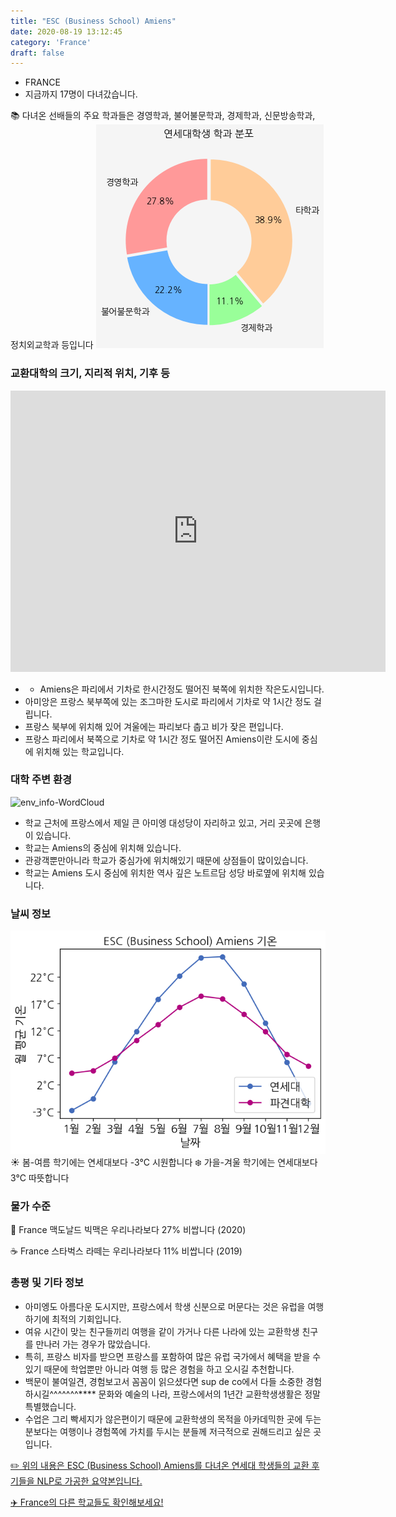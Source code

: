 ```yaml
---
title: "ESC (Business School) Amiens"
date: 2020-08-19 13:12:45
category: 'France'
draft: false
---
```



* FRANCE
* 지금까지 17명이 다녀갔습니다. 

📚 다녀온 선배들의 주요 학과들은 경영학과, 불어불문학과, 경제학과, 신문방송학과, 정치외교학과 등입니다
![department-info](../plots/FR000001.png)
### 교환대학의 크기, 지리적 위치, 기후 등
<iframe
width="600"
height="450"
frameborder="0" style="border:0"
src="https://www.google.com/maps/embed/v1/place?key=AIzaSyC9e1AME-pVmWC4hBpFdu5S4dKzyepa3HQ&q=ESC+(Business+School)+Amiens&center=49.8951165,2.3023694&zoom=14" allowfullscreen>
</iframe>

* - Amiens은 파리에서 기차로 한시간정도 떨어진 북쪽에 위치한 작은도시입니다.
* 아미앙은 프랑스 북부쪽에 있는 조그마한 도시로 파리에서 기차로 약 1시간 정도 걸립니다.
* 프랑스 북부에 위치해 있어 겨울에는 파리보다 춥고 비가 잦은 편입니다.
* 프랑스 파리에서 북쪽으로 기차로 약 1시간 정도 떨어진 Amiens이란 도시에 중심에 위치해 있는 학교입니다.


### 대학 주변 환경

![env_info-WordCloud](../univ_wordclouds_okt/env_info/FR000001_env_info_okt.png)

* 학교 근처에 프랑스에서 제일 큰 아미엥 대성당이 자리하고 있고, 거리 곳곳에 은행이 있습니다.
* 학교는 Amiens의 중심에 위치해 있습니다.
* 관광객뿐만아니라 학교가 중심가에 위치해있기 때문에 상점들이 많이있습니다.
* 학교는 Amiens 도시 중심에 위치한 역사 깊은 노트르담 성당 바로옆에 위치해 있습니다.


### 날씨 정보 
 ![temparature_FR000001](../plots/weather/FR000001.png)
☀️ 봄-여름 학기에는 연세대보다 -3°C 시원합니다
❄️ 가을-겨울 학기에는 연세대보다 3°C 따뜻합니다
### 물가 수준 
🍔 France 맥도날드 빅맥은 우리나라보다 27% 비쌉니다 (2020)

☕️ France 스타벅스 라떼는 우리나라보다 11% 비쌉니다 (2019)

### 총평 및 기타 정보
* 아미엥도 아름다운 도시지만, 프랑스에서 학생 신분으로 머문다는 것은 유럽을 여행하기에 최적의 기회입니다.
* 여유 시간이 맞는 친구들끼리 여행을 같이 가거나 다른 나라에 있는 교환학생 친구를 만나러 가는 경우가 많았습니다.
* 특히, 프랑스 비자를 받으면 프랑스를 포함하여 많은 유럽 국가에서 혜택을 받을 수 있기 때문에 학업뿐만 아니라 여행 등 많은 경험을 하고 오시길 추천합니다.
* 백문이 불여일견, 경험보고서 꼼꼼이 읽으셨다면 sup de co에서 다들 소중한 경험 하시길^^^^^^^**** 문화와 예술의 나라, 프랑스에서의 1년간 교환학생생활은 정말 특별했습니다.
* 수업은 그리 빡세지가 않은편이기 때문에 교환학생의 목적을 아카데믹한 곳에 두는 분보다는 여행이나 경험쪽에 가치를 두시는 분들께 저극적으로 권해드리고 싶은 곳입니다.


[✏️ 위의 내용은 ESC (Business School) Amiens를 다녀온 연세대 학생들의 교환 후기들을 NLP로 가공한 요약본입니다.](http://oia.yonsei.ac.kr/partner/expReport.asp?ucode=FR000001&bgbn=A)

[✈️ France의 다른 학교들도 확인해보세요!](https://yonsei-exchange.netlify.app/?category=France)
